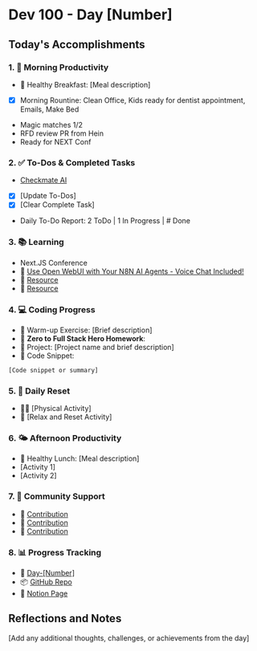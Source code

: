 # Dev 100 - Day [Number]

## Today's Accomplishments

### 1. 🌅 Morning Productivity

- 🍳 Healthy Breakfast: [Meal description]
- [x] Morning Rountine: Clean Office, Kids ready for dentist appointment, Emails, Make Bed
- Magic matches 1/2
- RFD review PR from Hein
- Ready for NEXT Conf

### 2. ✅ To-Dos & Completed Tasks

- [Checkmate AI](https://checkmate-ai.vercel.app/)
- [x] [Update To-Dos]
- [x] [Clear Complete Task]
- Daily To-Do Report: 2 ToDo | 1 In Progress | # Done

### 3. 📚 Learning

- Next.JS Conference
- 🔗 [Use Open WebUI with Your N8N AI Agents - Voice Chat Included!](https://www.youtube.com/watch?v=E2GIZrsDvuM)
- 🔗 [Resource](URL)
- 🔗 [Resource](URL)

### 4. 💻 Coding Progress

- 🧠 Warm-up Exercise: [Brief description]
- 🏫 **Zero to Full Stack Hero Homework**:
- 🦺 Project: [Project name and brief description]
- 📝 Code Snippet:

```javascript
[Code snippet or summary]
```

### 5. 🔄 Daily Reset

- 🏋️‍♂️ [Physical Activity]
- 🧘 [Relax and Reset Activity]

### 6. 🌤️ Afternoon Productivity

- 🍱 Healthy Lunch: [Meal description]
- [Activity 1]
- [Activity 2]

### 7. 🤝 Community Support

- 🔗 [Contribution](URL)
- 🔗 [Contribution](URL)
- 🔗 [Contribution](URL)

### 8. 📊 Progress Tracking

- 🏫 [Day-[Number]](https://www.skool.com/universityofcode/dev-100-day-[Number])
- 📦 [GitHub Repo](https://github.com/Digitl-Alchemyst/dev100/blob/main/Day-[Number]/day[Number].md)
- 📄 [Notion Page](https://liberating-galley-48d.notion.site/Dev100-Coding-Lifestyle-Challenge-a85ec9fba3ce41f3b29d581a1a85d92b?pvs=4)

## Reflections and Notes

[Add any additional thoughts, challenges, or achievements from the day]

